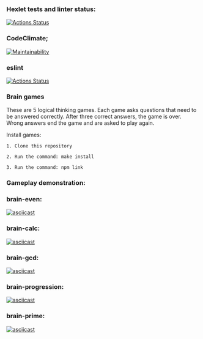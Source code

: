### Hexlet tests and linter status:
[![Actions Status](https://github.com/karmeowwoof/frontend-project-lvl1/workflows/hexlet-check/badge.svg)](https://github.com/karmeowwoof/frontend-project-lvl1/actions)
### CodeClimate;
[![Maintainability](https://api.codeclimate.com/v1/badges/40ce36a154be8ab5ce75/maintainability)](https://codeclimate.com/github/karmeowwoof/frontend-project-lvl1/maintainability)
### eslint 
[![Actions Status](https://github.com/karmeowwoof/frontend-project-lvl1/workflows/lint/badge.svg)](https://github.com/karmeowwoof/frontend-project-lvl1/actions)

### Brain games

These are 5 logical thinking games. Each game asks questions that need to be answered correctly. After three correct answers, the game is over. Wrong answers end the game and are asked to play again.

Install games:

    1. Clone this repository

    2. Run the command: make install

    3. Run the command: npm link


### Gameplay demonstration:
### brain-even:
[![asciicast](https://asciinema.org/a/iVsENFYMBADOLVhaG43A4anIt.svg)](https://asciinema.org/a/iVsENFYMBADOLVhaG43A4anIt)
### brain-calc:
[![asciicast](https://asciinema.org/a/YKvaJ9XGoOF13V3cUYWtAsvKB.svg)](https://asciinema.org/a/YKvaJ9XGoOF13V3cUYWtAsvKB)
### brain-gcd:
[![asciicast](https://asciinema.org/a/e9TvjhL7h27Fy1ko18yDS3BUC.svg)](https://asciinema.org/a/e9TvjhL7h27Fy1ko18yDS3BUC)
### brain-progression:
[![asciicast](https://asciinema.org/a/lGcIYKV8OIpui38rapCuXogbs.svg)](https://asciinema.org/a/lGcIYKV8OIpui38rapCuXogbs)
### brain-prime:
[![asciicast](https://asciinema.org/a/0M2wsWzBkJIf0ineG6rNAFLyC.svg)](https://asciinema.org/a/0M2wsWzBkJIf0ineG6rNAFLyC)